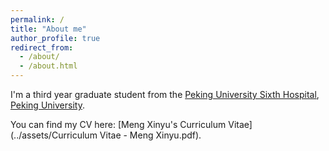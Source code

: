 ```yaml
---
permalink: /
title: "About me"
author_profile: true
redirect_from: 
  - /about/
  - /about.html
---
```


I'm a third year graduate student from the [Peking University Sixth Hospital](https://www.pkuh6.cn), [Peking University](https://www.pku.edu.cn
).

You can find my CV here: [Meng Xinyu's Curriculum Vitae](../assets/Curriculum Vitae - Meng Xinyu.pdf).
